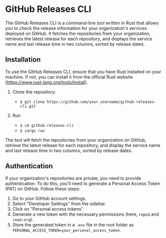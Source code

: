# GitHub Releases CLI

The GitHub Releases CLI is a command-line tool written in Rust that allows you to check the release information for your organization's services deployed on GitHub. It fetches the repositories from your organization, retrieves the latest release for each repository, and displays the service name and last release time in two columns, sorted by release dates.

## Installation

To use the GitHub Releases CLI, ensure that you have Rust installed on your machine. If not, you can install it from the official Rust website (https://www.rust-lang.org/tools/install).

1. Clone the repository:

   - `$ git clone https://github.com/your_username/github-releases-cli.git`

2. Run
   - `$ cd github-releases-cli`
   - `$ cargo run`

The tool will fetch the repositories from your organization on GitHub, retrieve the latest release for each repository, and display the service name and last release time in two columns, sorted by release dates.

## Authentication

If your organization's repositories are private, you need to provide authentication. To do this, you'll need to generate a Personal Access Token (PAT) on GitHub. Follow these steps:

1. Go to your GitHub account settings.
2. Select "Developer Settings" from the sidebar.
3. Click on "Personal access tokens".
4. Generate a new token with the necessary permissions (here, `repo`s and `read:org`).
5. Store the generated token in a `.env` file in the root folder as `PERSONAL_ACCESS_TOKEN=your_personal_access_token`.
